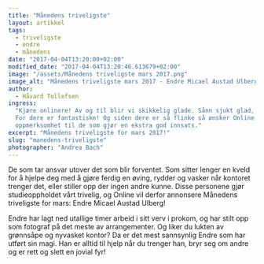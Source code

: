 ```yaml
---
title: "Månedens triveligste"
layout: artikkel
tags:
  - triveligste
  - endre
  - månedens
date: "2017-04-04T13:20:00+02:00"
modified_date: "2017-04-04T13:20:46.613679+02:00"
image: "/assets/Månedens triveligste mars 2017.png"
image_alt: "Månedens triveligste mars 2017 - Endre Micael Austad Ulberg"
author:
  - Håvard Tollefsen
ingress:
  "Kjære onlinere! Av og til blir vi skikkelig glade. Sånn sjukt glad, liksom!
  For dere er fantastiske! Og siden dere er så flinke så ønsker Online å gi
  oppmerksomhet til de som gjør en ekstra god innsats."
excerpt: "Månedens triveligste for mars 2017!"
slug: "manedens-triveligste"
photographer: "Andrea Bach"
---
```


De som tar ansvar utover det som blir forventet. Som sitter lenger en kveld for
å hjelpe deg med å gjøre ferdig en øving, rydder og vasker når kontoret trenger
det, eller stiller opp der ingen andre kunne. Disse personene gjør
studieoppholdet vårt trivelig, og Online vil derfor annonsere Månedens
triveligste for mars: Endre Micael Austad Ulberg!

Endre har lagt ned utallige timer arbeid i sitt verv i prokom, og har stilt opp
som fotograf på det meste av arrangementer. Og liker du lukten av grønnsåpe og
nyvasket kontor? Da er det mest sannsynlig Endre som har utført sin magi. Han er
alltid til hjelp når du trenger han, bryr seg om andre og er rett og slett en
jovial fyr!
